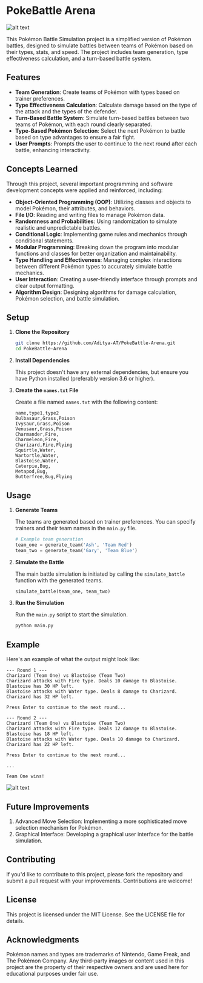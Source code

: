# PokeBattle Arena
![alt text](https://encrypted-tbn0.gstatic.com/images?q=tbn:ANd9GcQ0ELb1h1uAMhPuoA3flKMxKUkUd4-i1NNrfw&s)

This Pokémon Battle Simulation project is a simplified version of Pokémon battles, designed to simulate battles between teams of Pokémon based on their types, stats, and speed. The project includes team generation, type effectiveness calculation, and a turn-based battle system.

## Features

- **Team Generation**: Create teams of Pokémon with types based on trainer preferences.
- **Type Effectiveness Calculation**: Calculate damage based on the type of the attack and the types of the defender.
- **Turn-Based Battle System**: Simulate turn-based battles between two teams of Pokémon, with each round clearly separated.
- **Type-Based Pokémon Selection**: Select the next Pokémon to battle based on type advantages to ensure a fair fight.
- **User Prompts**: Prompts the user to continue to the next round after each battle, enhancing interactivity.

## Concepts Learned
Through this project, several important programming and software development concepts were applied and reinforced, including:

- **Object-Oriented Programming (OOP)**: Utilizing classes and objects to model Pokémon, their attributes, and behaviors.
- **File I/O**: Reading and writing files to manage Pokémon data.
- **Randomness and Probabilities**: Using randomization to simulate realistic and unpredictable battles.
- **Conditional Logic**: Implementing game rules and mechanics through conditional statements.
- **Modular Programming**: Breaking down the program into modular functions and classes for better organization and maintainability.
- **Type Handling and Effectiveness**: Managing complex interactions between different Pokémon types to accurately simulate battle mechanics.
- **User Interaction**: Creating a user-friendly interface through prompts and clear output formatting.
- **Algorithm Design**: Designing algorithms for damage calculation, Pokémon selection, and battle simulation.


## Setup

1. **Clone the Repository**

    ```bash
    git clone https://github.com/Aditya-AT/PokeBattle-Arena.git
    cd PokeBattle-Arena
    ```

2. **Install Dependencies**

   This project doesn't have any external dependencies, but ensure you have Python installed (preferably version 3.6 or higher).

3. **Create the `names.txt` File**

   Create a file named `names.txt` with the following content:

    ```
    name,type1,type2
    Bulbasaur,Grass,Poison
    Ivysaur,Grass,Poison
    Venusaur,Grass,Poison
    Charmander,Fire,
    Charmeleon,Fire,
    Charizard,Fire,Flying
    Squirtle,Water,
    Wartortle,Water,
    Blastoise,Water,
    Caterpie,Bug,
    Metapod,Bug,
    Butterfree,Bug,Flying
    ```

## Usage

1. **Generate Teams**

   The teams are generated based on trainer preferences. You can specify trainers and their team names in the `main.py` file.

    ```python
    # Example team generation
    team_one = generate_team('Ash', 'Team Red')
    team_two = generate_team('Gary', 'Team Blue')
    ```

2. **Simulate the Battle**

   The main battle simulation is initiated by calling the `simulate_battle` function with the generated teams.

    ```python
    simulate_battle(team_one, team_two)
    ```

3. **Run the Simulation**

   Run the `main.py` script to start the simulation.

    ```bash
    python main.py
    ```

## Example

Here's an example of what the output might look like:

```plaintext
--- Round 1 ---
Charizard (Team One) vs Blastoise (Team Two)
Charizard attacks with Fire type. Deals 10 damage to Blastoise. Blastoise has 30 HP left.
Blastoise attacks with Water type. Deals 8 damage to Charizard. Charizard has 32 HP left.

Press Enter to continue to the next round...

--- Round 2 ---
Charizard (Team One) vs Blastoise (Team Two)
Charizard attacks with Fire type. Deals 12 damage to Blastoise. Blastoise has 18 HP left.
Blastoise attacks with Water type. Deals 10 damage to Charizard. Charizard has 22 HP left.

Press Enter to continue to the next round...

...

Team One wins!
```


![alt text](https://static1.cbrimages.com/wordpress/wp-content/uploads/2020/10/Ashs-Strongest-Pok--mon-From-Season-1-Ranked-featured-image.jpg)


## Future Improvements
1. Advanced Move Selection: Implementing a more sophisticated move selection mechanism for Pokémon.
2. Graphical Interface: Developing a graphical user interface for the battle simulation.

## Contributing
If you'd like to contribute to this project, please fork the repository and submit a pull request with your improvements. Contributions are welcome!

## License
This project is licensed under the MIT License. See the LICENSE file for details.

## Acknowledgments
Pokémon names and types are trademarks of Nintendo, Game Freak, and The Pokémon Company.
Any third-party images or content used in this project are the property of their respective owners and are used here for educational purposes under fair use.
